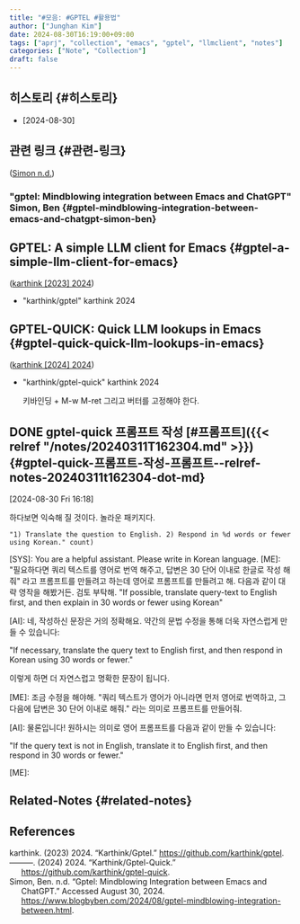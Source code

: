 ```yaml
---
title: "#모음: #GPTEL #활용법"
author: ["Junghan Kim"]
date: 2024-08-30T16:19:00+09:00
tags: ["aprj", "collection", "emacs", "gptel", "llmclient", "notes"]
categories: ["Note", "Collection"]
draft: false
---
```


<!--more-->


## 히스토리 {#히스토리}

-   [2024-08-30]


## 관련 링크 {#관련-링크}

(<a href="#citeproc_bib_item_3">Simon n.d.</a>)


### "gptel: Mindblowing integration between Emacs and ChatGPT" Simon, Ben {#gptel-mindblowing-integration-between-emacs-and-chatgpt-simon-ben}


## GPTEL: A simple LLM client for Emacs {#gptel-a-simple-llm-client-for-emacs}

(<a href="#citeproc_bib_item_1">karthink [2023] 2024</a>)

-   "karthink/gptel" karthink 2024


## GPTEL-QUICK: Quick LLM lookups in Emacs {#gptel-quick-quick-llm-lookups-in-emacs}

(<a href="#citeproc_bib_item_2">karthink [2024] 2024</a>)

-   "karthink/gptel-quick" karthink 2024

    키바인딩 + M-w M-ret 그리고 버터를 고정해야 한다.


## <span class="org-todo done DONE">DONE</span> gptel-quick 프롬프트 작성 [#프롬프트]({{< relref "/notes/20240311T162304.md" >}}) {#gptel-quick-프롬프트-작성-프롬프트--relref-notes-20240311t162304-dot-md}

<span class="timestamp-wrapper"><span class="timestamp">[2024-08-30 Fri 16:18]</span></span>

하다보면 익숙해 질 것이다. 놀라운 패키지다.

```text
"1) Translate the question to English. 2) Respond in %d words or fewer using Korean." count)
```

<div class="ai">

[SYS]: You are a helpful assistant. Please write in Korean language. [ME]: "필요하다면 쿼리 텍스트를 영어로 번역 해주고, 답변은 30 단어 이내로 한글로 작성 해줘" 라고 프롬프트를 만들려고 하는데 영어로 프롬프트를 만들려고 해. 다음과 같이 대략 영작을 해봤거든. 검토 부탁해. "If possible, translate query-text to English first, and then explain in 30 words or fewer using Korean"

[AI]: 네, 작성하신 문장은 거의 정확해요. 약간의 문법 수정을 통해 더욱 자연스럽게 만들 수 있습니다:

"If necessary, translate the query text to English first, and then respond in Korean using 30 words or fewer."

이렇게 하면 더 자연스럽고 명확한 문장이 됩니다.

[ME]: 조금 수정을 해야해. "쿼리 텍스트가 영어가 아니라면 먼저 영어로 번역하고, 그 다음에 답변은 30 단어 이내로 해줘." 라는 의미로 프롬프트를 만들어줘.

[AI]: 물론입니다! 원하시는 의미로 영어 프롬프트를 다음과 같이 만들 수 있습니다:

"If the query text is not in English, translate it to English first, and then respond in 30 words or fewer."

[ME]:

</div>


## Related-Notes {#related-notes}

## References

<style>.csl-entry{text-indent: -1.5em; margin-left: 1.5em;}</style><div class="csl-bib-body">
  <div class="csl-entry"><a id="citeproc_bib_item_1"></a>karthink. (2023) 2024. “Karthink/Gptel.” <a href="https://github.com/karthink/gptel">https://github.com/karthink/gptel</a>.</div>
  <div class="csl-entry"><a id="citeproc_bib_item_2"></a>———. (2024) 2024. “Karthink/Gptel-Quick.” <a href="https://github.com/karthink/gptel-quick">https://github.com/karthink/gptel-quick</a>.</div>
  <div class="csl-entry"><a id="citeproc_bib_item_3"></a>Simon, Ben. n.d. “Gptel: Mindblowing Integration between Emacs and ChatGPT.” Accessed August 30, 2024. <a href="https://www.blogbyben.com/2024/08/gptel-mindblowing-integration-between.html">https://www.blogbyben.com/2024/08/gptel-mindblowing-integration-between.html</a>.</div>
</div>
